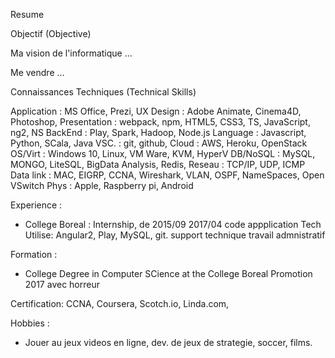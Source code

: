Resume 

Objectif (Objective)

Ma vision de l'informatique ...

Me vendre ... 

Connaissances Techniques (Technical Skills)

Application  : MS Office, Prezi, 
UX Design    : Adobe Animate, Cinema4D, Photoshop, 
Presentation : webpack, npm, HTML5, CSS3, TS, JavaScript, ng2, NS
BackEnd      : Play, Spark, Hadoop, Node.js
Language     : Javascript, Python, SCala, Java
VSC.         : git, github, 
Cloud        : AWS, Heroku, OpenStack 
OS/Virt      : Windows 10, Linux, VM Ware, KVM, HyperV
DB/NoSQL     : MySQL, MONGO, LiteSQL, BigData Analysis, Redis, 
Reseau       : TCP/IP, UDP, ICMP
Data link    : MAC, EIGRP, CCNA, Wireshark, VLAN, OSPF, NameSpaces, Open VSwitch
Phys         : Apple, Raspberry pi, Android

Experience   : 
- College Boreal : Internship, de 2015/09 2017/04
  code appplication 
    Tech Utilise: Angular2, Play, MySQL, git.
  support technique
  travail admnistratif

Formation    : 
- College Degree in Computer SCience at the College Boreal
   Promotion 2017 avec horreur 

Certification: 
   CCNA, Coursera, Scotch.io, Linda.com, 

Hobbies      : 
- Jouer au jeux videos en ligne, dev. de jeux de strategie, soccer, films. 
